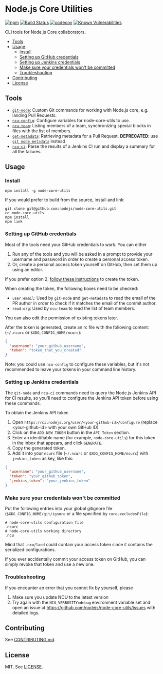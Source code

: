 # Node.js Core Utilities
[![npm](https://img.shields.io/npm/v/node-core-utils.svg?style=flat-square)](https://npmjs.org/package/node-core-utils)
[![Build Status](https://img.shields.io/github/workflow/status/nodejs/node-core-utils/Node.js%20CI/main?style=flat-square)](https://github.com/nodejs/node-core-utils/workflows/Node.js%20CI/badge.svg?branch=main)
[![codecov](https://img.shields.io/codecov/c/github/nodejs/node-core-utils.svg?style=flat-square)](https://codecov.io/gh/nodejs/node-core-utils)
[![Known Vulnerabilities](https://snyk.io/test/github/nodejs/node-core-utils/badge.svg?style=flat-square)](https://snyk.io/test/github/nodejs/node-core-utils)

CLI tools for Node.js Core collaborators.

<!-- TOC -->

- [Tools](#tools)
- [Usage](#usage)
  - [Install](#install)
  - [Setting up GitHub credentials](#setting-up-github-credentials)
  - [Setting up Jenkins credentials](#setting-up-jenkins-credentials)
  - [Make sure your credentials won't be committed](#make-sure-your-credentials-wont-be-committed)
  - [Troubleshooting](#troubleshooting)
- [Contributing](#contributing)
- [License](#license)

<!-- /TOC -->

## Tools

- [`git-node`](./docs/git-node.md): Custom Git commands for working with Node.js
  core, e.g. landing Pull Requests.
- [`ncu-config`](./docs/ncu-config.md): Configure variables for node-core-utils
  to use.
- [`ncu-team`](./docs/ncu-team.md): Listing members of a team, synchronizing
  special blocks in files with the list of members.
- [`get-metadata`](./docs/get-metadata.md): Retrieving metadata for a Pull Request.
  **DEPRECATED**: use [`git node metadata`](./docs/git-node.md#git-node-metadata)
  instead.
- [`ncu-ci`](./docs/ncu-ci.md): Parse the results of a Jenkins CI run and display a summary for all the failures.

## Usage

### Install

```
npm install -g node-core-utils
```

If you would prefer to build from the source, install and link:

```
git clone git@github.com:nodejs/node-core-utils.git
cd node-core-utils
npm install
npm link
```

### Setting up GitHub credentials

Most of the tools need your GitHub credentials to work. You can either

1. Run any of the tools and you will be asked in a prompt to provide your
  username and password in order to create a personal access token.
2. Or, create a personal access token yourself on GitHub, then set them up
  using an editor.


If you prefer option 2, [follow these instructions](https://help.github.com/articles/creating-a-personal-access-token-for-the-command-line/)
to create the token.

When creating the token, the following boxes need to be checked:

- `user:email`: Used by `git-node` and `get-metadata` to read the email of the
  PR author in order to check if it matches the email of the commit author.
- `read:org`: Used by `ncu-team` to read the list of team members.

You can also edit the permission of existing tokens later.

After the token is generated, create an rc file with the following content:
(`~/.ncurc` or `$XDG_CONFIG_HOME/ncurc`):

```json
{
  "username": "your_github_username",
  "token": "token_that_you_created"
}
```

Note: you could use `ncu-config` to configure these variables, but it's not
recommended to leave your tokens in your command line history.

### Setting up Jenkins credentials

The `git-node` and `ncu-ci` commands need to query the Node.js Jenkins API for
CI results, so you'll need to configure the Jenkins API token before using
these commands.

To obtain the Jenkins API token

1. Open
`https://ci.nodejs.org/user/<your-github-id>/configure` (replace
\<your-github-id\> with your own GitHub ID)
2. Click on the `ADD NEW TOKEN` button in the `API Token` section.
3. Enter an identifiable name (for example, `node-core-utils`) for this
  token in the inbox that appears, and click `GENERATE`.
4. Copy the generated token.
5. Add it into your `ncurc` file (`~/.ncurc` or `$XDG_CONFIG_HOME/ncurc`)
  with `jenkins_token` as key, like this:

  ```json
  {
    "username": "your_github_username",
    "token": "your_github_token",
    "jenkins_token": "your_jenkins_token"
  }
  ```


### Make sure your credentials won't be committed

Put the following entries into your global gitignore file
(`$XDG_CONFIG_HOME/git/ignore` or a file specified by `core.excludesFile`):

```
# node-core-utils configuration file
.ncurc
# node-core-utils working directory
.ncu
```

Mind that `.ncu/land` could contain your access token since it contains the
serialized configurations.

If you ever accidentally commit your access token on GitHub, you can simply
revoke that token and use a new one.

### Troubleshooting

If you encounter an error that you cannot fix by yourself, please

1. Make sure you update NCU to the latest version
2. Try again with the `NCU_VERBOSITY=debug` environment variable set and
  open an issue at https://github.com/nodejs/node-core-utils/issues with
  detailed logs.

## Contributing

See [CONTRIBUTING.md](./CONTRIBUTING.md).

## License

MIT. See [LICENSE](./LICENSE).
